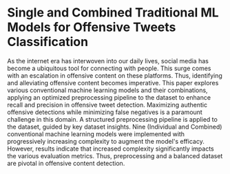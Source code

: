 # Single and Combined Traditional ML Models for Offensive Tweets Classification

As the internet era has interwoven into our daily lives, social media has become a ubiquitous tool for connecting with people. This surge comes with an escalation in offensive content on these platforms. Thus, identifying and alleviating offensive content becomes imperative. This paper explores various conventional machine learning models and their combinations, applying an optimized preprocessing pipeline to the dataset to enhance recall and precision in offensive tweet detection. Maximizing authentic offensive detections while minimizing false negatives is a paramount challenge in this domain. A structured preprocessing pipeline is applied to the dataset, guided by key dataset insights. Nine (Individual and Combined) conventional machine learning models were implemented with progressively increasing complexity to augment the model's efficacy. However, results indicate that increased complexity significantly impacts the various evaluation metrics. Thus, preprocessing and a balanced dataset are pivotal in offensive content detection.